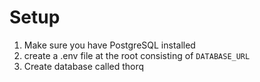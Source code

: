 # Setup

1. Make sure you have PostgreSQL installed
2. create a .env file at the root consisting of `DATABASE_URL`
3. Create database called thorq
